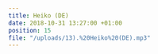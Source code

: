 ```yaml
---
title: Heiko (DE)
date: 2018-10-31 13:27:00 +01:00
position: 15
file: "/uploads/13).%20Heiko%20(DE).mp3"
---
```


